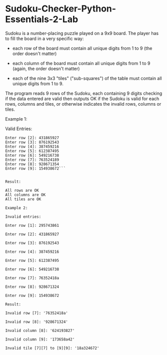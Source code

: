 # Sudoku-Checker-Python-Essentials-2-Lab

Sudoku is a number-placing puzzle played on a 9x9 board. The player has to fill the board in a very specific way:

- each row of the board must contain all unique digits from 1 to 9 (the order doesn't matter)

- each column of the board must contain all unique digits from 1 to 9 (again, the order doesn't matter)

- each of the nine 3x3 "tiles" ("sub-squares") of the table must contain all unique digits from 1 to 9.

The program reads 9 rows of the Sudoku, each containing 9 digits checking if the data entered are valid then outputs OK if the Sudoku is valid for each rows, columns and tiles, or otherwise indicates the invalid rows, columns or tiles.

Example 1:

Valid Entries:

```Enter row [1]: 295743861
Enter row [2]: 431865927
Enter row [3]: 876192543
Enter row [4]: 387459216
Enter row [5]: 612387495
Enter row [6]: 549216738
Enter row [7]: 763524189
Enter row [8]: 928671354
Enter row [9]: 154938672```


Result:

All rows are OK
All columns are OK
All tiles are OK

Example 2:

Invalid entries:

Enter row [1]: 295743861

Enter row [2]: 431865927

Enter row [3]: 876192543

Enter row [4]: 387459216

Enter row [5]: 612387495

Enter row [6]: 549216738

Enter row [7]: 76352418a

Enter row [8]: 928671324

Enter row [9]: 154938672

Result:

Invalid row [7]: '76352418a'

Invalid row [8]: '928671324'

Invalid column [8]: '624193827'

Invalid column [9]: '173658a42'

Invalid tile [7][7] to [9][9]: '18a324672'


